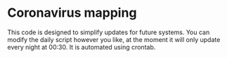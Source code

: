 # Coronavirus mapping

This code is designed to simplify updates for future systems. You can modify the daily script however you like, at the moment it will only update every night at 00:30. It is automated using crontab.
